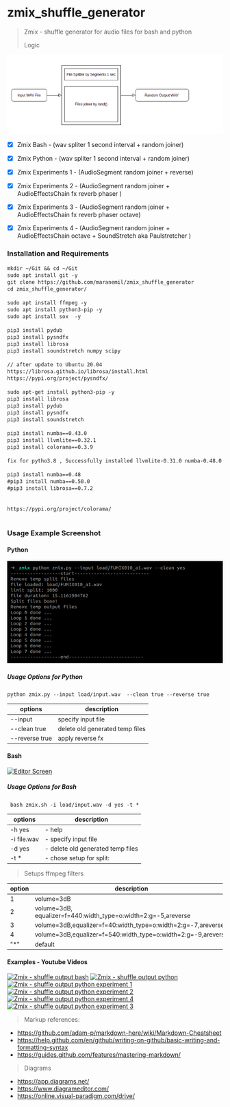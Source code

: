 # zmix_shuffle_generator

> Zmix - shuffle generator for audio files for bash and python
>
> Logic 

[![Editor Screen](https://raw.githubusercontent.com/maranemil/zmix_shuffle_generator/master/demosample/Screenshot3.png)](#features)
>
>

- [x] Zmix Bash - (wav spliter 1 second interval + random joiner)
- [x] Zmix Python - (wav spliter 1 second interval + random joiner)
- [x] Zmix Experiments 1 - (AudioSegment random joiner + reverse)
- [x] Zmix Experiments 2 - (AudioSegment random joiner + AudioEffectsChain fx reverb phaser )
- [x] Zmix Experiments 3 - (AudioSegment random joiner + AudioEffectsChain fx reverb phaser octave)
- [x] Zmix Experiments 4 - (AudioSegment random joiner + AudioEffectsChain octave + SoundStretch aka Paulstretcher )


### Installation and Requirements

``` 
mkdir ~/Git && cd ~/Git
sudo apt install git -y
git clone https://github.com/maranemil/zmix_shuffle_generator
cd zmix_shuffle_generator/

sudo apt install ffmpeg -y
sudo apt install python3-pip -y
sudo apt install sox  -y

pip3 install pydub
pip3 install pysndfx
pip3 install librosa
pip3 install soundstretch numpy scipy

// after update to Ubuntu 20.04
https://librosa.github.io/librosa/install.html
https://pypi.org/project/pysndfx/

sudo apt-get install python3-pip -y
pip3 install librosa
pip3 install pydub
pip3 install pysndfx
pip3 install soundstretch

pip3 install numba==0.43.0
pip3 install llvmlite==0.32.1
pip3 install colorama==0.3.9

fix for pytho3.8 , Successfully installed llvmlite-0.31.0 numba-0.48.0

pip3 install numba==0.48
#pip3 install numba==0.50.0
#pip3 install librosa==0.7.2


https://pypi.org/project/colorama/


``` 


### Usage Example Screenshot

#### Python
[![Editor Screen](https://raw.githubusercontent.com/maranemil/zmix_shuffle_generator/master/demosample/Screenshot2.png)](#features)

##### Usage Options for Python

``` python zmix.py --input load/input.wav  --clean true --reverse true ```

options | description 
------------ | ------------ 
--input  |  specify input file 
--clean true |   delete old generated temp files
--reverse true |  apply reverse fx


<!--
### Output Samples Example 
<audio controls src="https://raw.githubusercontent.com/maranemil/zmix_shuffle_generator/master/demosample/output_bash_1586171474.wav" type="audio/wav"><code>audio</code></audio>
<audio controls src="https://raw.githubusercontent.com/maranemil/zmix_shuffle_generator/master/demosample/output_python_20200406-131715.wav" type="audio/wav"><code>audio</code></audio>
<audio controls src="https://raw.githubusercontent.com/maranemil/zmix_shuffle_generator/master/demosample/output_exp1-20200406-132105.wav" type="audio/wav"><code>audio</code></audio>
<audio controls src="https://raw.githubusercontent.com/maranemil/zmix_shuffle_generator/master/demosample/output_exp2_20200406-132314.wav.ogg" type="audio/ogg"><code>audio</code></audio>
<audio controls src="https://raw.githubusercontent.com/maranemil/zmix_shuffle_generator/master/demosample/output_exp3_20200406-135654.wav.ogg" type="audio/ogg"><code>audio</code></audio>
-->

#### Bash
[![Editor Screen](https://raw.githubusercontent.com/maranemil/zmix_shuffle_generator/master/demosample/Screenshot1.png)](#features)


##### Usage Options for Bash

```  bash zmix.sh -i load/input.wav -d yes -t * ```

options| description 
------------ | ----------- 
-h yes  |  - help
-i file.wav |   - specify input file
-d yes        | - delete old generated temp files
-t *          | - chose setup for split:

> Setups ffmpeg filters

option | description
------------ | ------------ 
1 | volume=3dB
2 | volume=3dB, equalizer=f=440:width_type=o:width=2:g=-5,areverse
3 | volume=3dB,equalizer=f=40:width_type=o:width=2:g=-7,areverse
4 | volume=3dB,equalizer=f=540:width_type=o:width=2:g=-9,areverse
"*" | default

#### Examples - Youtube Videos

[![Zmix - shuffle output bash](http://img.youtube.com/vi/g1XwexxZ86Q/1.jpg)](https://www.youtube.com/watch?v=g1XwexxZ86Q)
[![Zmix - shuffle output python](http://img.youtube.com/vi/kYyK19MFMRc/2.jpg)](https://www.youtube.com/watch?v=kYyK19MFMRc)
[![Zmix - shuffle output python experiment 1](http://img.youtube.com/vi/cLWWwwlkrBc/1.jpg)](https://www.youtube.com/watch?v=cLWWwwlkrBc)
[![Zmix - shuffle output python experiment 2](http://img.youtube.com/vi/GBnIkZj_vso/1.jpg)](https://www.youtube.com/watch?v=GBnIkZj_vso)
[![Zmix - shuffle output python experiment 4](http://img.youtube.com/vi/nHA5iLdDm5E/1.jpg)](https://www.youtube.com/watch?v=nHA5iLdDm5E)
[![Zmix - shuffle output python experiment 3](http://img.youtube.com/vi/-qVeEIACS_k/2.jpg)](https://www.youtube.com/watch?v=-qVeEIACS_k)



> Markup references:
+ https://github.com/adam-p/markdown-here/wiki/Markdown-Cheatsheet
+ https://help.github.com/en/github/writing-on-github/basic-writing-and-formatting-syntax
+ https://guides.github.com/features/mastering-markdown/

> Diagrams 
+ https://app.diagrams.net/
+ https://www.diagrameditor.com/
+ https://online.visual-paradigm.com/drive/

<!--
##### Add git ignore
* echo ".idea/*" >> .gitignore
* git commit -am "remove .idea"
-->